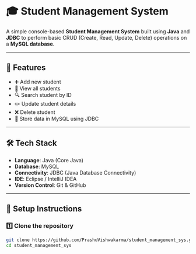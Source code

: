 # 🎓 Student Management System

A simple console-based **Student Management System** built using **Java** and **JDBC** to perform basic CRUD (Create, Read, Update, Delete) operations on a **MySQL database**.

---

## 📌 Features

- ➕ Add new student
- 📃 View all students
- 🔍 Search student by ID
- ✏️ Update student details
- ❌ Delete student
- 💾 Store data in MySQL using JDBC

---

## 🛠️ Tech Stack

- **Language**: Java (Core Java)
- **Database**: MySQL
- **Connectivity**: JDBC (Java Database Connectivity)
- **IDE**: Eclipse / IntelliJ IDEA
- **Version Control**: Git & GitHub

---

## 🔧 Setup Instructions

### 1️⃣ Clone the repository
```bash
git clone https://github.com/PrashuVishwakarma/student_management_sys.git
cd student_management_sys
